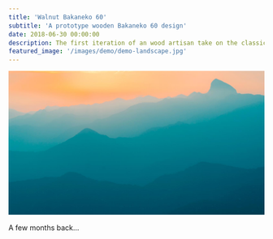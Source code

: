 ```yaml
---
title: 'Walnut Bakaneko 60'
subtitle: 'A prototype wooden Bakaneko 60 design'
date: 2018-06-30 00:00:00
description: The first iteration of an wood artisan take on the classic gummy o-ring keyboard.
featured_image: '/images/demo/demo-landscape.jpg'
---
```


![](/images/demo/demo-landscape.jpg)

A few months back...
